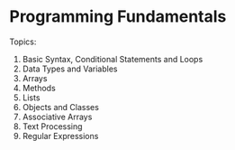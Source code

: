 # Programming Fundamentals 

Topics: 
1. Basic Syntax, Conditional Statements and Loops 
2. Data Types and Variables 
3. Arrays 
4. Methods 
5. Lists 
6. Objects and Classes 
7. Associative Arrays 
8. Text Processing 
9. Regular Expressions 
